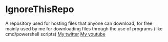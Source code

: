# IgnoreThisRepo
A repository used for hosting files that anyone can download, for free
mainly used by me for downloading files through the use of programs (like cmd/powershell scripts)
[My twitter](https://twitter.com/o4six1)
[My youtube](https://youtube.com/@o4six1)
